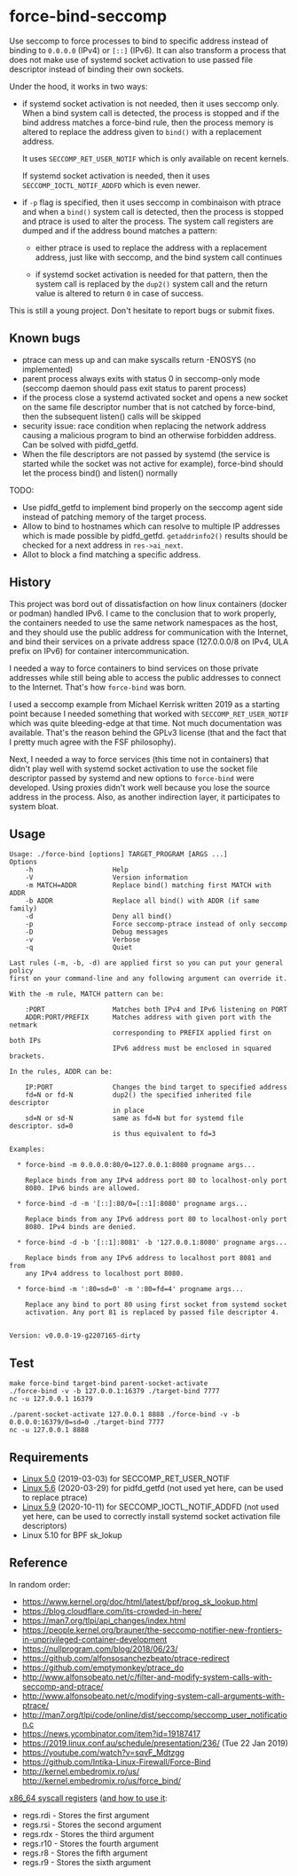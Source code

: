 force-bind-seccomp
==================

Use seccomp to force processes to bind to specific address instead of binding to
`0.0.0.0` (IPv4) or `[::]` (IPv6). It can also transform a process that does not
make use of systemd socket activation to use passed file descriptor instead of
binding their own sockets.

Under the hood, it works in two ways:

- if systemd socket activation is not needed, then it uses seccomp only. When a
  bind system call is detected, the process is stopped and if the bind address
  matches a force-bind rule, then the process memory is altered to replace the
  address given to `bind()` with a replacement address.

  It uses `SECCOMP_RET_USER_NOTIF` which is only available on recent kernels.

  If systemd socket activation is needed, then it uses
  `SECCOMP_IOCTL_NOTIF_ADDFD` which is even newer.

- if `-p` flag is specified, then it uses seccomp in combinaison with ptrace and
  when a `bind()` system call is detected, then the process is stopped and
  ptrace is used to alter the process. The system call registers are dumped and
  if the address bound matches a pattern:

    - either ptrace is used to replace the address with a replacement address,
      just like with seccomp, and the bind system call continues

    - if systemd socket activation is needed for that pattern, then the system
      call is replaced by the `dup2()` system call and the return value is
      altered to return `0` in case of success.

This is still a young project. Don't hesitate to report bugs or submit fixes.

Known bugs
----------

- ptrace can mess up and can make syscalls return -ENOSYS (no implemented)
- parent process always exits with status 0 in seccomp-only mode (seccomp daemon
  should pass exit status to parent process)
- if the process close a systemd activated socket and opens a new socket on the
  same file descriptor number that is not catched by force-bind, then the
  subsequent listen() calls will be skipped
- security issue: race condition when replacing the network address causing a
  malicious program to bind an otherwise forbidden address. Can be solved with
  pidfd_getfd.
- When the file descriptors are not passed by systemd (the service is started
  while the socket was not active for example), force-bind should let the
  process bind() and listen() normally

TODO:

- Use pidfd_getfd to implement bind properly on the seccomp agent side instead
  of patching memory of the target process.
- Allow to bind to hostnames which can resolve to multiple IP addresses which is
  made possible by pidfd_getfd. `getaddrinfo2()` results should be checked for a
  next address in `res->ai_next`.
- Allot to block a find matching a specific address.

History
-------

This project was bord out of dissatisfaction on how linux containers (docker or
podman) handled IPv6. I came to the conclusion that to work properly, the
containers needed to use the same network namespaces as the host, and they
should use the public address for communication with the Internet, and bind
their services on a private address space (127.0.0.0/8 on IPv4, ULA prefix on
IPv6) for container intercommunication.

I needed a way to force containers to bind services on those private addresses
while still being able to access the public addresses to connect to the
Internet. That's how `force-bind` was born.

I used a seccomp example from Michael Kerrisk written 2019 as a starting point
because I needed something that worked with `SECCOMP_RET_USER_NOTIF` which was
quite bleeding-edge at that time. Not much documentation was available. That's
the reason behind the GPLv3 license (that and the fact that I pretty much agree
with the FSF philosophy).

Next, I needed a way to force services (this time not in containers) that didn't
play well with systemd socket activation to use the socket file descriptor
passed by systemd and new options to `force-bind` were developed. Using proxies
didn't work well because you lose the source address in the process. Also, as
another indirection layer, it participates to system bloat.

Usage
-----

```
Usage: ./force-bind [options] TARGET_PROGRAM [ARGS ...]
Options
    -h                    Help
    -V                    Version information
    -m MATCH=ADDR         Replace bind() matching first MATCH with ADDR
    -b ADDR               Replace all bind() with ADDR (if same family)
    -d                    Deny all bind()
    -p                    Force seccomp-ptrace instead of only seccomp
    -D                    Debug messages
    -v                    Verbose
    -q                    Quiet

Last rules (-m, -b, -d) are applied first so you can put your general policy
first on your command-line and any following argument can override it.

With the -m rule, MATCH pattern can be:

    :PORT                 Matches both IPv4 and IPv6 listening on PORT
    ADDR:PORT/PREFIX      Matches address with given port with the netmark
                          corresponding to PREFIX applied first on both IPs
                          IPv6 address must be enclosed in squared brackets.

In the rules, ADDR can be:

    IP:PORT               Changes the bind target to specified address
    fd=N or fd-N          dup2() the specified inherited file descriptor
                          in place
    sd=N or sd-N          same as fd=N but for systemd file descriptor. sd=0
                          is thus equivalent to fd=3

Examples:

  * force-bind -m 0.0.0.0:80/0=127.0.0.1:8080 progname args...

    Replace binds from any IPv4 address port 80 to localhost-only port
    8080. IPv6 binds are allowed.

  * force-bind -d -m '[::]:80/0=[::1]:8080' progname args...

    Replace binds from any IPv6 address port 80 to localhost-only port
    8080. IPv4 binds are denied.

  * force-bind -d -b '[::1]:8081' -b '127.0.0.1:8080' progname args...

    Replace binds from any IPv6 address to localhost port 8081 and from
    any IPv4 address to localhost port 8080.

  * force-bind -m ':80=sd=0' -m ':80=fd=4' progname args...

    Replace any bind to port 80 using first socket from systemd socket
    activation. Any port 81 is replaced by passed file descriptor 4.


Version: v0.0.0-19-g2207165-dirty
```

Test
----

    make force-bind target-bind parent-socket-activate
    ./force-bind -v -b 127.0.0.1:16379 ./target-bind 7777
    nc -u 127.0.0.1 16379

    ./parent-socket-activate 127.0.0.1 8888 ./force-bind -v -b 0.0.0.0:16379/0=sd=0 ./target-bind 7777
    nc -u 127.0.0.1 8888


Requirements
------------

- [Linux 5.0](https://man7.org/tlpi/api_changes/index.html#Linux-5.0) (2019-03-03) for SECCOMP_RET_USER_NOTIF
- [Linux 5.6](https://man7.org/tlpi/api_changes/index.html#Linux-5.6) (2020-03-29) for pidfd_getfd (not used yet here, can be used to replace ptrace)
- [Linux 5.9](https://man7.org/tlpi/api_changes/index.html#Linux-5.9) (2020-10-11) for SECCOMP_IOCTL_NOTIF_ADDFD (not used yet here, can be used to correctly install systemd socket activation file descriptors)
- Linux 5.10 for BPF sk_lokup

Reference
---------

In random order:

- https://www.kernel.org/doc/html/latest/bpf/prog_sk_lookup.html
- https://blog.cloudflare.com/its-crowded-in-here/
- https://man7.org/tlpi/api_changes/index.html
- https://people.kernel.org/brauner/the-seccomp-notifier-new-frontiers-in-unprivileged-container-development
- https://nullprogram.com/blog/2018/06/23/
- https://github.com/alfonsosanchezbeato/ptrace-redirect
- https://github.com/emptymonkey/ptrace_do
- http://www.alfonsobeato.net/c/filter-and-modify-system-calls-with-seccomp-and-ptrace/
- http://www.alfonsobeato.net/c/modifying-system-call-arguments-with-ptrace/
- http://man7.org/tlpi/code/online/dist/seccomp/seccomp_user_notification.c
- https://news.ycombinator.com/item?id=19187417
- https://2019.linux.conf.au/schedule/presentation/236/ (Tue 22 Jan 2019)
- https://youtube.com/watch?v=sqvF_Mdtzgg
- https://github.com/Intika-Linux-Firewall/Force-Bind
- http://kernel.embedromix.ro/us/ http://kernel.embedromix.ro/us/force_bind/

[x86_64 syscall registers](http://blog.rchapman.org/posts/Linux_System_Call_Table_for_x86_64/) ([and how to use it](https://stackoverflow.com/questions/33431994/extracting-system-call-name-and-arguments-using-ptrace):

- regs.rdi - Stores the first argument
- regs.rsi - Stores the second argument
- regs.rdx - Stores the third argument
- regs.r10 - Stores the fourth argument
- regs.r8 - Stores the fifth argument
- regs.r9 - Stores the sixth argument

